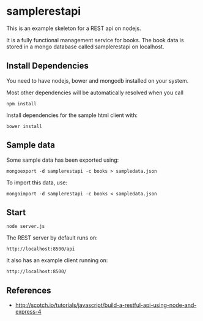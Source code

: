 samplerestapi
=============

This is an example skeleton for a REST api on nodejs. 

It is a fully functional management service for books. 
The book data is stored in a mongo database called
samplerestapi on localhost.


Install Dependencies
--------------------

You need to have nodejs, bower and mongodb installed on your system.

Most other dependencies will be automatically resolved when you call 

``
npm install
``

Install dependencies for the sample html client with:

``
bower install
``

Sample data
-----------

Some sample data has been exported using:

``
mongoexport -d samplerestapi -c books > sampledata.json
``

To import this data, use:

``
mongoimport -d samplerestapi -c books < sampledata.json
``

Start
-----

``
node server.js
``

The REST server by default runs on:

``
http://localhost:8500/api
``

It also has an example client running on:

``
http://localhost:8500/
``

References
----------

  * http://scotch.io/tutorials/javascript/build-a-restful-api-using-node-and-express-4


